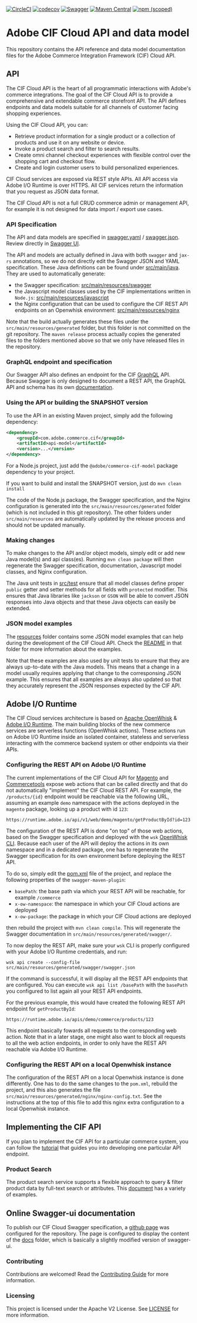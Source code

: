[![CircleCI](https://circleci.com/gh/adobe/commerce-cif-api.svg?style=svg)](https://circleci.com/gh/adobe/commerce-cif-api)
[![codecov](https://codecov.io/gh/adobe/commerce-cif-api/branch/master/graph/badge.svg)](https://codecov.io/gh/adobe/commerce-cif-api)
[![Swagger](https://img.shields.io/badge/Swagger-CIF%20API-brightgreen.svg)](http://opensource.adobe.com/commerce-cif-api/)
[![Maven Central](https://img.shields.io/maven-central/v/com.adobe.commerce.cif/api-model.svg)](https://search.maven.org/search?q=g:com.adobe.commerce.cif%20AND%20a:api-model)
[![npm (scoped)](https://img.shields.io/npm/v/@adobe/commerce-cif-model.svg)](https://www.npmjs.com/package/@adobe/commerce-cif-model)

# Adobe CIF Cloud API and data model

This repository contains the API reference and data model documentation files for the Adobe Commerce Integration Framework (CIF) Cloud API.

## API

The CIF Cloud API is the heart of all programmatic interactions with Adobe's commerce integrations. The goal of the CIF Cloud API is to provide a comprehensive and extendable commerce storefront API. The API defines endpoints and data models suitable for all channels of customer facing shopping experiences. 

Using the CIF Cloud API, you can:

* Retrieve product information for a single product or a collection of products and use it on any website or device.
* Invoke a product search and filter to search results.
* Create omni channel checkout experiences with flexible control over the shopping cart and checkout flow.
* Create and login customer users to build personalized experiences.

CIF Cloud services are exposed via REST style APIs. All API access via Adobe I/O Runtime is over HTTPS. All CIF services return the information that you request as JSON data format.

The CIF Cloud API is not a full CRUD commerce admin or management API, for example it is not designed for data import / export use cases.

### API Specification

The API and data models are specified in [swagger.yaml](src/main/resources/swagger/swagger.yaml) / [swagger.json](src/main/resources/swagger/swagger.json). Review directly in [Swagger UI](http://opensource.adobe.com/commerce-cif-api/).

The API and models are actually defined in Java with both `swagger` and `jax-rs` annotations, so we do not directly edit the Swagger JSON and YAML specification. These Java definitions can be found under [src/main/java](src/main/java). They are used to automatically generate:
* the Swagger specification: [src/main/resources/swagger](src/main/resources/swagger)
* the Javascript model classes used by the CIF implementations written in `Node.js`: [src/main/resources/javascript](src/main/resources/javascript)
* the Nginx configuration that can be used to configure the CIF REST API endpoints on an Openwhisk environment: [src/main/resources/nginx](src/main/resources/nginx)

Note that the build actually generates these files under the `src/main/resources/generated` folder, but this folder is not committed on the git repository. The `maven release` process actually copies the generated files to the folders mentioned above so that we only have released files in the repository.

### GraphQL endpoint and specification

Our Swagger API also defines an endpoint for the CIF [GraphQL](https://graphql.org/) API. Because Swagger is only designed to document a REST API, the GraphQL API and schema has its own [documentation](http://opensource.adobe.com/commerce-cif-api/graphql/index.html).

### Using the API or building the SNAPSHOT version

To use the API in an existing Maven project, simply add the following dependency:

```xml
<dependency>
    <groupId>com.adobe.commerce.cif</groupId>
    <artifactId>api-model</artifactId>
    <version>...</version>
</dependency>
```

For a Node.js project, just add the `@adobe/commerce-cif-model` package dependency to your project.

If you want to build and install the SNAPSHOT version, just do `mvn clean install`

The code of the Node.js package, the Swagger specification, and the Nginx configuration is generated into the `src/main/resources/generated` folder (which is not included in this git repository). The other folders under `src/main/resources` are automatically updated by the release process and should not be updated manually.

### Making changes

To make changes to the API and/or object models, simply edit or add new Java model(s) and api class(es). Running `mvn clean package` will then regenerate the Swagger specification, documentation, Javascript model classes, and Nginx configuration.

The Java unit tests in [src/test](src/test) ensure that all model classes define proper `public` getter and setter methods for all fields with `protected` modifier. This ensures that Java libraries like `jackson` or `GSON` will be able to convert JSON responses into Java objects and that these Java objects can easily be extended.

### JSON model examples

The [resources](src/test/resources) folder contains some JSON model examples that can help during the development of the CIF Cloud API. Check the [README](src/test/resources) in that folder for more information about the examples.

Note that these examples are also used by unit tests to ensure that they are always up-to-date with the Java models. This means that a change in a model usually requires applying that change to the corresponsing JSON example. This ensures that all examples are always also updated so that they accurately represent the JSON responses expected by the CIF API.

## Adobe I/O Runtime

The CIF Cloud services architecture is based on [Apache OpenWhisk](https://openwhisk.apache.org) & [Adobe I/O Runtime](https://www.adobe.io/apis/cloudplatform/runtime.html). The main building blocks of the new commerce services are serverless functions (OpenWhisk actions). These actions run on Adobe I/O Runtime inside an isolated container, stateless and serverless interacting with the commerce backend system or other endpoints via their APIs. 

### Configuring the REST API on Adobe I/O Runtime

The current implementations of the CIF Cloud API for [Magento](https://github.com/adobe/commerce-cif-magento) and [Commercetools](https://github.com/adobe/commerce-cif-commercetools) expose web actions that can be called directly and that do not automatically "implement" the CIF Cloud REST API. For example, the `/products/{id}` endpoint would be reachable via the following URL, assuming an example `demo` namespace with the actions deployed in the `magento` package, looking up a product with id `123`:

`https://runtime.adobe.io/api/v1/web/demo/magento/getProductById?id=123`

The configuration of the REST API is done "on top" of those web actions, based on the Swagger specification and deployed with the `wsk` [OpenWhisk CLI](https://github.com/apache/incubator-openwhisk-cli/releases). Because each user of the API will deploy the actions in its own namespace and in a dedicated package, one has to regenerate the Swagger specification for its own environment before deploying the REST API.

To do so, simply edit the [pom.xml](pom.xml) file of the project, and replace the following properties of the `swagger-maven-plugin`:
* `basePath`: the base path via which your REST API will be reachable, for example `/commerce`
* `x-ow-namespace`: the namespace in which your CIF Cloud actions are deployed
* `x-ow-package`: the package in which your CIF Cloud actions are deployed

then rebuild the project with `mvn clean compile`. This will regenerate the Swagger documentation in `src/main/resources/generated/swagger/`.

To now deploy the REST API, make sure your `wsk` CLI is properly configured with your Adobe I/O Runtime credentials, and run:

`wsk api create --config-file src/main/resources/generated/swagger/swagger.json`

If the command is successful, it will display all the REST API endpoints that are configured. You can execute `wsk api list /basePath` with the `basePath` you configured to list again all your REST API endpoints.

For the previous example, this would have created the following REST API endpoint for `getProductById`:

`https://runtime.adobe.io/apis/demo/commerce/products/123`

This endpoint basically fowards all requests to the corresponding web action. Note that in a later stage, one might also want to block all requests to all the web action endpoints, in order to only have the REST API reachable via Adobe I/O Runtime.

### Configuring the REST API on a local Openwhisk instance

The configuration of the REST API on a local Openwhisk instance is done differently. One has to do the same changes to the `pom.xml`, rebuild the project, and this also generates the file `src/main/resources/generated/nginx/nginx-config.txt`. See the instructions at the top of this file to add this nginx extra configuration to a local Openwhisk instance.

## Implementing the CIF API

If you plan to implement the CIF API for a particular commerce system, you can follow the [tutorial](documentation/tutorial) that guides you into developing one particular API endpoint.

### Product Search

The product search service supports a flexible approach to query & filter product data by full-text search or attributes. This [document](documentation/product_search.md) has a variety of examples.

## Online Swagger-ui documentation

To publish our CIF Cloud Swagger specification, a [github page](http://opensource.adobe.com/commerce-cif-api/) was 
configured for the repository.
The page is configured to display the content of the [docs](docs) folder, which is basically a slightly modified version of swagger-ui.

### Contributing
 
Contributions are welcomed! Read the [Contributing Guide](.github/CONTRIBUTING.md) for more information.
 
### Licensing
 
This project is licensed under the Apache V2 License. See [LICENSE](LICENSE) for more information. 
